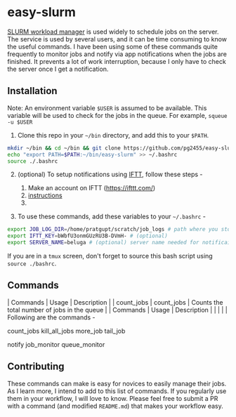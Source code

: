 # easy-slurm

[SLURM workload manager](https://en.wikipedia.org/wiki/Slurm_Workload_Manager) is used widely to schedule jobs on the server.
The service is used by several users, and it can be time consuming to know the useful commands.
I have been using some of these commands quite frequently to monitor jobs and notify via app notifications when the jobs are finished.
It prevents a lot of work interruption, because I only have to check the server once I get a notification. 


## Installation

Note: An environment variable `$USER` is assumed to be available. This variable will be used to check for the jobs in the queue. For example, `squeue -u $USER`

1. Clone this repo in your `~/bin` directory, and add this to your `$PATH`.

```bash
mkdir ~/bin && cd ~/bin && git clone https://github.com/pg2455/easy-slurm.git && cd ~
echo "export PATH=$PATH:~/bin/easy-slurm" >> ~/.bashrc
source ./.bashrc
```

2. (optional) To setup notifications using [IFTT](https://ifttt.com/), follow these steps -
    1. Make an account on IFTT (https://ifttt.com/)
    2. [instructions](https://sungkhum.medium.com/how-to-easily-push-notifications-to-your-phone-from-a-micropython-device-21d39968e05c)
    3.

1. To use these commands, add these variables to your `~/.bashrc` -

```bash
export JOB_LOG_DIR=/home/pratgupt/scratch/job_logs # path where you store your logs. check `more_jobs` for its usage.
export IFTT_KEY=bWbfU3onmGUzRU3B-DVmH- # (optional)
export SERVER_NAME=beluga # (optional) server name needed for notificaitons. Its useful if you are pushing notifications from several servers.
```

If you are in a `tmux` screen, don't forget to source this bash script using `source ./bashrc`.

## Commands


| Commands          | Usage               | Description         |
| count_jobs        | count_jobs          | Counts the total number of jobs in the queue         |
| Commands          | Usage               | Description         |
|   |   |   |
Following are the commands -

count_jobs
kill_all_jobs
more_job
tail_job


notify
job_monitor
queue_monitor

## Contributing

These commands can make is easy for novices to easily manage their jobs.
As I learn more, I intend to add to this list of commands.
If you regularly use them in your workflow, I will love to know.
Please feel free to submit a PR with a command (and modified `README.md`) that makes your workflow easy.
